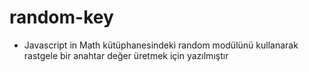 # random-key
* Javascript in Math kütüphanesindeki random modülünü kullanarak rastgele bir anahtar değer üretmek için yazılmıştır
